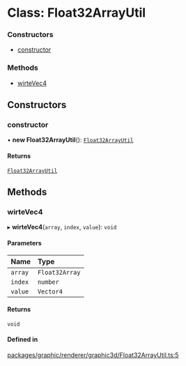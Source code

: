 # Class: Float32ArrayUtil

### Constructors

- [constructor](Float32ArrayUtil.md#constructor)

### Methods

- [wirteVec4](Float32ArrayUtil.md#wirtevec4)

## Constructors

### constructor

• **new Float32ArrayUtil**(): [`Float32ArrayUtil`](Float32ArrayUtil.md)

#### Returns

[`Float32ArrayUtil`](Float32ArrayUtil.md)

## Methods

### wirteVec4

▸ **wirteVec4**(`array`, `index`, `value`): `void`

#### Parameters

| Name | Type |
| :------ | :------ |
| `array` | `Float32Array` |
| `index` | `number` |
| `value` | `Vector4` |

#### Returns

`void`

#### Defined in

[packages/graphic/renderer/graphic3d/Float32ArrayUtil.ts:5](https://github.com/Orillusion/orillusion/blob/main/packages/graphic/renderer/graphic3d/Float32ArrayUtil.ts#L5)

